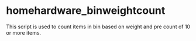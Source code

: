 # homehardware_binweightcount
This script is used to count items in bin based on weight and pre count of 10 or more items.

